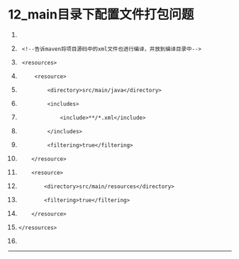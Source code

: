 ﻿
# 12_main目录下配置文件打包问题




1.  <build>
2.      <!--告诉maven将项目源码中的xml文件也进行编译，并放到编译目录中-->
3.      <resources>
4.          <resource>
5.              <directory>src/main/java</directory>
6.              <includes>
7.                  <include>**/*.xml</include>
8.              </includes>
9.              <filtering>true</filtering>
10.         </resource>
11.         <resource>
12.             <directory>src/main/resources</directory>
13.             <filtering>true</filtering>
14.         </resource>
15.     </resources>
16. </build>

 






------------------------------------------------------------

